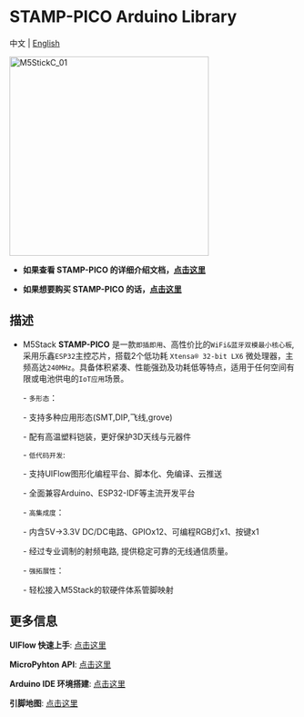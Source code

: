 # STAMP-PICO Arduino Library

中文 | [English](README_cn.md)

<img src="https://static-cdn.m5stack.com/resource/docs/static/assets/img/product_pics/core/stamp_pico/stamp_pico_01.webp" alt="M5StickC_01" width="350">

* **如果查看 STAMP-PICO 的详细介绍文档，[点击这里](https://docs.m5stack.com/#/zh_CN/core/stamp_pico)**

* **如果想要购买 STAMP-PICO 的话，[点击这里](https://item.taobao.com/item.htm?spm=a1z10.3-c-s.w4002-22404213524.31.426a756dEEG6jQ&id=653435559515)**

## 描述

* M5Stack **STAMP-PICO** 是一款`即插即用`、高性价比的`WiFi&蓝牙双模最小核心板`, 采用乐鑫`ESP32`主控芯片，搭载2个低功耗 `Xtensa® 32-bit LX6` 微处理器，主频高达`240MHz`。具备体积紧凑、性能强劲及功耗低等特点，适用于任何空间有限或电池供电的`IoT应用`场景。

  

  \- `多形态`：

     \- 支持多种应用形态(SMT,DIP,飞线,grove)

     \- 配有高温塑料铠装，更好保护3D天线与元器件

  

  \- `低代码开发`:

     \- 支持UIFlow图形化编程平台、脚本化、免编译、云推送

     \- 全面兼容Arduino、ESP32-IDF等主流开发平台

  

  \- `高集成度`：

     \- 内含5V->3.3V DC/DC电路、GPIOx12、可编程RGB灯x1、按键x1 

     \- 经过专业调制的射频电路, 提供稳定可靠的无线通信质量。

  

  \- `强拓展性`：

     \- 轻松接入M5Stack的软硬件体系管脚映射

## 更多信息

**UIFlow 快速上手**: [点击这里](https://docs.m5stack.com/zh_CN/quick_start/stamp_pico/quick_start_uiflow)

**MicroPyhton API**: [点击这里](https://docs.m5stack.com/zh_CN/mpy/display/m5stack_lvgl)

**Arduino IDE 环境搭建**: [点击这里](https://docs.m5stack.com/zh_CN/arduino/arduino_development)

**引脚地图**: [点击这里](https://docs.m5stack.com/zh_CN/core/stamp_pico)